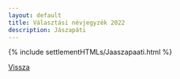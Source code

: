 ```yaml
---
layout: default
title: Választási névjegyzék 2022
description: Jászapáti
---
```


{% include settlementHTMLs/Jaaszapaati.html %}

[Vissza](../)